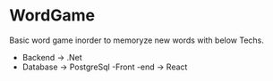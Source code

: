 # WordGame
 Basic word game  inorder to memoryze new words with below Techs.
- Backend -> .Net 
- Database -> PostgreSql
-Front -end -> React
